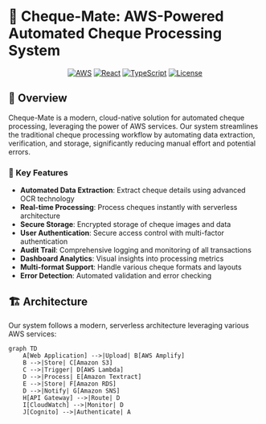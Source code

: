 # 🏦 Cheque-Mate: AWS-Powered Automated Cheque Processing System

<div align="center">


[![AWS](https://img.shields.io/badge/AWS-%23FF9900.svg?style=for-the-badge&logo=amazon-aws&logoColor=white)](https://aws.amazon.com/)
[![React](https://img.shields.io/badge/react-%2320232a.svg?style=for-the-badge&logo=react&logoColor=%2361DAFB)](https://reactjs.org/)
[![TypeScript](https://img.shields.io/badge/typescript-%23007ACC.svg?style=for-the-badge&logo=typescript&logoColor=white)](https://www.typescriptlang.org/)
[![License](https://img.shields.io/badge/license-MIT-blue.svg?style=for-the-badge)](LICENSE)

</div>

## 📝 Overview

Cheque-Mate is a modern, cloud-native solution for automated cheque processing, leveraging the power of AWS services. Our system streamlines the traditional cheque processing workflow by automating data extraction, verification, and storage, significantly reducing manual effort and potential errors.

### 🌟 Key Features

- **Automated Data Extraction**: Extract cheque details using advanced OCR technology
- **Real-time Processing**: Process cheques instantly with serverless architecture
- **Secure Storage**: Encrypted storage of cheque images and data
- **User Authentication**: Secure access control with multi-factor authentication
- **Audit Trail**: Comprehensive logging and monitoring of all transactions
- **Dashboard Analytics**: Visual insights into processing metrics
- **Multi-format Support**: Handle various cheque formats and layouts
- **Error Detection**: Automated validation and error checking

## 🏗️ Architecture

Our system follows a modern, serverless architecture leveraging various AWS services:

```mermaid title="Cheque-Mate Architecture" type="diagram"
graph TD
    A[Web Application] -->|Upload| B[AWS Amplify]
    B -->|Store| C[Amazon S3]
    C -->|Trigger| D[AWS Lambda]
    D -->|Process| E[Amazon Textract]
    E -->|Store| F[Amazon RDS]
    D -->|Notify| G[Amazon SNS]
    H[API Gateway] -->|Route| D
    I[CloudWatch] -->|Monitor| D
    J[Cognito] -->|Authenticate| A
